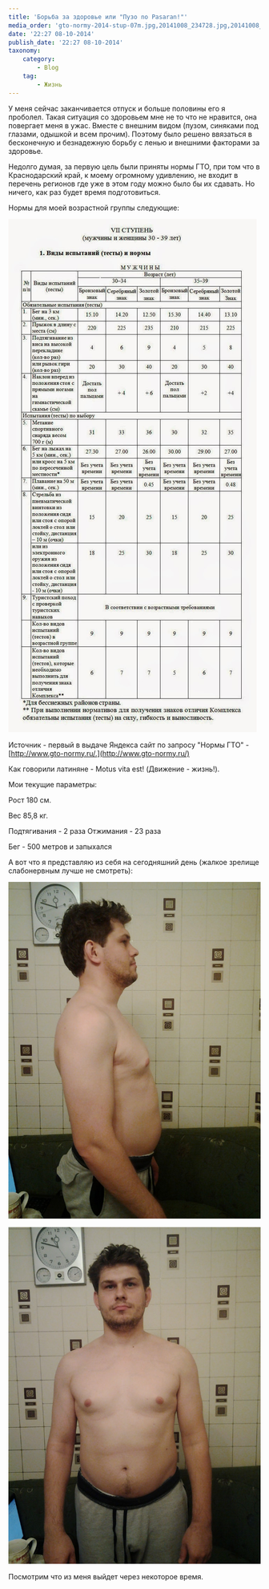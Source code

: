 ```yaml
---
title: 'Борьба за здоровье или "Пузо no Pasaran!"'
media_order: 'gto-normy-2014-stup-07m.jpg,20141008_234728.jpg,20141008_234710.jpg'
date: '22:27 08-10-2014'
publish_date: '22:27 08-10-2014'
taxonomy:
    category:
        - Blog
    tag:
        - Жизнь
---
```


У меня сейчас заканчивается отпуск и больше половины его я проболел. Такая ситуация со здоровьем мне не то что не нравится, она повергает меня в ужас. Вместе с внешним видом (пузом, синяками под глазами, одышкой и всем прочим). Поэтому было решено ввязаться в бесконечную и безнадежную борьбу с ленью и внешними факторами за здоровье.

Недолго думая, за первую цель были приняты нормы ГТО, при том что в Краснодарский край, к моему огромному удивлению, не входит в перечень регионов где уже в этом году можно было бы их сдавать. Но ничего, как раз будет время подготовиться.

Нормы для моей возрастной группы следующие:

![](gto-normy-2014-stup-07m.jpg)

Источник - первый в выдаче Яндекса сайт по запросу "Нормы ГТО" - [http://www.gto-normy.ru/.](http://www.gto-normy.ru/)

Как говорили латиняне - Motus vita est! (Движение - жизнь!).


Мои текущие параметры:

Рост 180 см.

Вес 85,8 кг.

Подтягивания - 2 раза
Отжимания - 23 раза

Бег - 500 метров и запыхался

А вот что я представляю из себя на сегодняшний день (жалкое зрелище слабонервным лучше не смотреть):

![](20141008_234728.jpg)


![](20141008_234710.jpg)


Посмотрим что из меня выйдет через некоторое время.